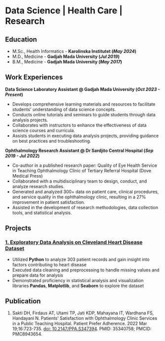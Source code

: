 # Data Science | Health Care | Research

## Education
- M.Sc., Health Informatics - **Karolinska Institutet (_May 2024_)**
- M.D., Medicine - **Gadjah Mada University (_Jul 2019_)**
- B.M., Medicine - **Gadjah Mada University (_May 2017_)**

## Work Experiences
**Data Science Laboratory Assistant @ Gadjah Mada University (_Oct 2023 - Present_)**
- Develops comprehensive learning materials and resources to facilitate students' understanding of data science concepts.
- Conducts online tutorials and seminars to guide students through data analysis projects.
- Collaborates with instructors to enhance the effectiveness of data science courses and curricula.
- Assists students in executing data analysis projects, providing guidance on best practices and troubleshooting.
  
**Ophthalmology Research Assistant @ Dr Sardjito Central Hospital (_Sep 2019 - Jul 2022_)**
- Co-author in a published research paper: Quality of Eye Health Service in Teaching Ophthalmology Clinic of Tertiary Referral Hospital (Dove Medical Press)
- Collaborated with a multidisciplinary team to design, conduct, and analyze research studies.
- Generated and analyzed 300+ data on patient care, clinical procedures, and service quality in the ophthalmology clinic, resulting in a 27% improvement in patient satisfaction.
- Assisted in the development of research methodologies, data collection tools, and statistical analysis.

## Projects
### [1. Exploratory Data Analysis on Cleveland Heart Disease Dataset](https://github.com/aufartirta/EDA-Cleveland-Heart-Disease)
- Utilized **Python** to analyze 303 patient records and gain insight into factors contributing to heart disease
- Executed data cleaning and preprocessing to handle missing values and prepare data for analysis
- Demonstrated proficiency in statistical analysis and visualization libraries **Pandas**, **Matplotlib**, and **Seaborn** to explore the dataset

## Publication
1. Sakti DH, Firdaus AT, Utami TP, Jati KDP, Mahayana IT, Wardhana FS, Handayani N. Patients' Satisfaction with Ophthalmology Clinic Services in a Public Teaching Hospital. Patient Prefer Adherence. 2022 Mar 19;16:723-735. [doi: 10.2147/PPA.S347394](https://pubmed.ncbi.nlm.nih.gov/35340758/). PMID: 35340758; PMCID: PMC8943654.
